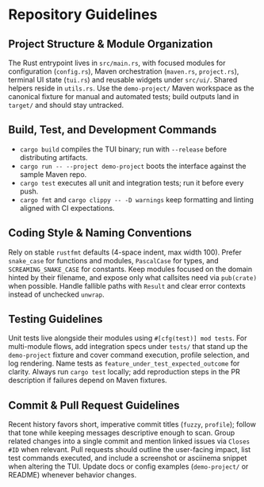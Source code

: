 # Repository Guidelines

## Project Structure & Module Organization
The Rust entrypoint lives in `src/main.rs`, with focused modules for configuration (`config.rs`), Maven orchestration (`maven.rs`, `project.rs`), terminal UI state (`tui.rs`) and reusable widgets under `src/ui/`. Shared helpers reside in `utils.rs`. Use the `demo-project/` Maven workspace as the canonical fixture for manual and automated tests; build outputs land in `target/` and should stay untracked.

## Build, Test, and Development Commands
- `cargo build` compiles the TUI binary; run with `--release` before distributing artifacts.
- `cargo run -- --project demo-project` boots the interface against the sample Maven repo.
- `cargo test` executes all unit and integration tests; run it before every push.
- `cargo fmt` and `cargo clippy -- -D warnings` keep formatting and linting aligned with CI expectations.

## Coding Style & Naming Conventions
Rely on stable `rustfmt` defaults (4-space indent, max width 100). Prefer `snake_case` for functions and modules, `PascalCase` for types, and `SCREAMING_SNAKE_CASE` for constants. Keep modules focused on the domain hinted by their filename, and expose only what callsites need via `pub(crate)` when possible. Handle fallible paths with `Result` and clear error contexts instead of unchecked `unwrap`.

## Testing Guidelines
Unit tests live alongside their modules using `#[cfg(test)] mod tests`. For multi-module flows, add integration specs under `tests/` that stand up the `demo-project` fixture and cover command execution, profile selection, and log rendering. Name tests as `feature_under_test_expected_outcome` for clarity. Always run `cargo test` locally; add reproduction steps in the PR description if failures depend on Maven fixtures.

## Commit & Pull Request Guidelines
Recent history favors short, imperative commit titles (`fuzzy`, `profile`); follow that tone while keeping messages descriptive enough to scan. Group related changes into a single commit and mention linked issues via `Closes #ID` when relevant. Pull requests should outline the user-facing impact, list test commands executed, and include a screenshot or asciinema snippet when altering the TUI. Update docs or config examples (`demo-project/` or README) whenever behavior changes.
